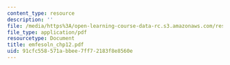 ```yaml
---
content_type: resource
description: ''
file: /media/https%3A/open-learning-course-data-rc.s3.amazonaws.com/res-6-001-electromagnetic-fields-and-energy-spring-2008/91cfc558571abbee7ff72183f8e8560e_emfesoln_chp12.pdf
file_type: application/pdf
resourcetype: Document
title: emfesoln_chp12.pdf
uid: 91cfc558-571a-bbee-7ff7-2183f8e8560e
---
```

